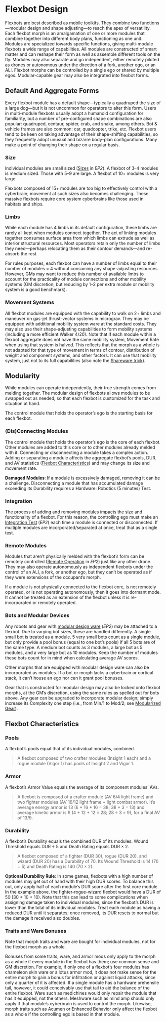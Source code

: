 # Flexbot Design

Flexbots are best described as mobile toolkits. They combine two functions—modular design and shape adjusting—to reach the apex of versatility. Each flexbot morph is an amalgamation of one or more modules that combine together into different body plans, functioning as one unit. Modules are specialized towards specific functions, giving multi-module flexbots a wide range of capabilities. All modules are constructed of smart matter and can reshape their form as well as assemble different tools on the fly. Modules may also separate and go independent, either remotely piloted as drones or autonomous under the direction of a fork, another ego, or an ALI. Flexbot morphs can be controlled by a single ego or shared by multiple egos. Modular-capable gear may also be integrated into flexbot forms.

## Default And Aggregate Forms

Every flexbot module has a default shape—typically a quadruped the size of a large dog—but it is not uncommon for operators to alter this form. Users in multi-module flexbots usually adopt a humanoid configuration for familiarity, but a number of pre-configured shape combinations are also popular: quadruped, centaur, spider, crab, and snake, among others. Bot & vehicle frames are also common: car, quadcopter, trike, etc. Flexbot users tend to be keen on taking advantage of their shape-shifting capabilities, so they frequently adopt unusual and bizarre body-plan configurations. Many make a point of changing their shape on a regular basis.

### Size

Individual modules are small sized ([Sizes](../../12/21-other-action-factors.md#sizes) in _EP2_). A flexbot of 3–4 modules is medium sized. Those with 5–9 are large. A flexbot of 10+ modules is very large.

Flexbots composed of 15+ modules are too big to effectively control with a cyberbrain; movement at such sizes also becomes challenging. These massive flexbots require core system cyberbrains like those used in habitats and ships.

### Limbs

While each module has 4 limbs in its default configuration, these limbs are rarely all kept when modules connect together. The act of linking modules together consumes surface area from which limbs can extrude as well as interior structural resources. Most operators retain only the number of limbs they need—perhaps relocating them as their contour demands—and re-absorb the rest.

For rules purposes, each flexbot can have a number of limbs equal to their number of modules × 4 without consuming any shape-adjusting resources. However, GMs may want to reduce this number of available limbs to account for the practicality of module connections and other mobility systems (GM discretion, but reducing by 1–2 per extra module or mobility system is a good benchmark).

### Movement Systems

All flexbot modules are equipped with the capability to walk on 2+ limbs and maneuver on gas-jet thrust-vector systems in micrograv. They may be equipped with additional mobility system ware at the standard costs. They may also use their shape-adjusting capabilities to form mobility systems (including a more efficient Walker 4/20). Note that if each module within a flexbot aggregate does not have the same mobility system, Movement Rate when using that system is halved. This reflects that the morph as a whole is not adapted for that type of movement in terms of contour, distribution of weight and component systems, and other factors. It can use that mobility system, just not to its full capabilities (also note the [Shareware trick](05-flexbot-tricks.md#shareware)).

## Modularity

While modules can operate independently, their true strength comes from melding together. The modular design of flexbots allows modules to be swapped out as needed, so that each flexbot is customized for the task and situation at hand.

The control module that holds the operator’s ego is the starting basis for each flexbot.

### (Dis)Connecting Modules

The control module that holds the operator’s ego is the core of each flexbot. Other modules are added to this core or to other modules already melded with it. Connecting or disconnecting a module takes a complex action. Adding or separating a module affects the aggregate flexbot’s pools, DUR, and AV statistics ([Flexbot Characteristics](#flexbot-characteristics)) and may change its size and movement rate.

**Damaged Modules**: If a module is excessively damaged, removing it can be a challenge. Disconnecting a module that has accumulated damage exceeding its Durability requires a Hardware: Robotics (5 minutes) Test.

### Integration

The process of adding and removing modules impacts the size and functionality of a flexbot. For this reason, the controlling ego must make an [Integration Test](../../15/02-resleeving.md#integration-test) (_EP2_) each time a module is connected or disconnected. If multiple modules are incorporated/separated at once, treat that as a single test.

### Remote Modules

Modules that aren’t physically melded with the flexbot’s form can be remotely controlled ([Remote Operation](../../16/21-robots.md#remote-operations) in _EP2_) just like any other drone. They may also operate autonomously as independent flexbots under the control of an ALI, a fork, or another ego, but they can’t be operated as if they were extensions of the occupant’s morph.

If a module is not physically connected to the flexbot core, is not remotely operated, or is not operating autonomously, then it goes into dormant mode. It cannot be treated as an extension of the flexbot unless it is re-incorporated or remotely operated.

### Bots and Modular Devices

Any robots and gear with [modular design ware](../../16/11-physical-augmentations.md) (_EP2_) may be attached to a flexbot. Due to varying bot sizes, these are handled differently. A single small bot is treated as a module. 5 very small bots count as a single module, but only provide a pool bonus (equal to one bot’s pools) if all 5 bots are of the same type. A medium bot counts as 3 modules, a large bot as 5 modules, and a very large bot as 10 modules. Keep the number of modules these bots count for in mind when calculating average AV scores.

Other morphs that are equipped with modular design ware can also be incorporated as modules. If a bot or morph lacks a cyberbrain or cortical stack, it can’t house an ego nor can it grant pool bonuses.

Gear that is constructed for modular design may also be locked onto flexbot morphs, at the GM’s discretion, using the same rules as spelled out for bots above. Any gear can be upgraded to incorporate modular design; simply increase its Complexity one step (i.e., from Min/1 to Mod/2; see [Modularized Gear](06-upgrades.md#modularized-gear)).

## Flexbot Characteristics

### Pools

A flexbot’s pools equal that of its individual modules, combined.

<blockquote>

A flexbot composed of two crafter modules (Insight 1 each) and a rogue module (Vigor 1) has pools of Insight 2 and Vigor 1.

</blockquote>

### Armor

A flexbot’s Armor Value equals the average of its component modules’ AVs.

<blockquote>

A flexbot is composed of a crafter module (AV 6/4 light frame) and two fighter modules (AV 16/12 light frame + light combat armor). It’s average energy armor is 13 (6 + 16 + 16 = 38; 38 ÷ 3 = 13) and average kinetic armor is 9 (4 + 12 + 12 = 28; 28 ÷ 3 = 9), for a final AV of 13/9.

</blockquote>

### Durability

A flexbot’s Durability equals the combined DUR of its modules. Wound Threshold equals DUR ÷ 5 and Death Rating equals DUR × 2.

<blockquote>

A flexbot composed of a fighter (DUR 30), rogue (DUR 20), and wizard (DUR 20) has a Durability of 70. Its Wound Threshold is 14 (70 ÷ 5) and Death Rating is 140 (70 × 2).

</blockquote>

**Optional Durability Rule**: In some games, flexbots with a high number of modules may get out of hand with their high DUR scores. To balance this out, only apply half of each module’s DUR score after the first core module. In the example above, the fighter-rogue-wizard flexbot would have a DUR of 50 (30 + 10 + 10). Note that this can lead to some complications when assigning damage taken to individual modules, since the flexbot’s DUR is lower than the total of its individual modules. Treat each module as having a reduced DUR until it separates; once removed, its DUR resets to normal but the damage it received also doubles.

### Traits and Ware Bonuses

Note that morph traits and ware are bought for individual modules, not for the flexbot morph as a whole.

Bonuses from some traits, ware, and armor mods only apply to the morph as a whole if every module in the flexbot has them; use common sense and GM discretion. For example, if only one of a flexbot’s four modules has chameleon skin ware or a lotus armor mod, it does not make sense for the entire morph to gain a bonus for infiltration or against liquid attacks, since only a quarter of it is affected. If a single module has a hardware prehensile tail, however, it could conceivably use that tail to aid the balance of the entire flexbot. Ware such as medichines would only repair the module that has it equipped, not the others. Meshware such as mind amp should only apply if that module’s cyberbrain is used to control the morph. Likewise, morph traits such as Acumen or Enhanced Behavior only affect the flexbot as a whole if the controlling ego is based in that module.
